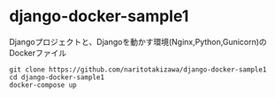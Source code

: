# django-docker-sample1

Djangoプロジェクトと、Djangoを動かす環境(Nginx,Python,Gunicorn)のDockerファイル

```
git clone https://github.com/naritotakizawa/django-docker-sample1
cd django-docker-sample1
docker-compose up
```